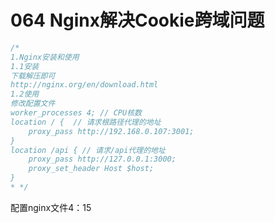 # 064 Nginx解决Cookie跨域问题

```js
/*
1.Nginx安装和使用
1.1安装
下载解压即可
http://nginx.org/en/download.html
1.2使用
修改配置文件
worker_processes 4; // CPU核数
location / {  // 请求根路径代理的地址
	proxy_pass http://192.168.0.107:3001;
}
location /api { // 请求/api代理的地址
	proxy_pass http://127.0.0.1:3000;
	proxy_set_header Host $host;
}
* */
```

配置nginx文件4：15
